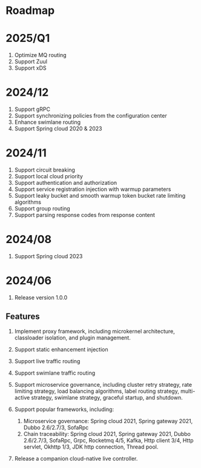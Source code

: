 Roadmap
===
# 2025/Q1
1. Optimize MQ routing
2. Support Zuul
3. Support xDS

# 2024/12

1. Support gRPC
2. Support synchronizing policies from the configuration center
3. Enhance swimlane routing
4. Support Spring cloud 2020 & 2023

# 2024/11

1. Support circuit breaking
2. Support local cloud priority
3. Support authentication and authorization
4. Support service registration injection with warmup parameters
5. Support leaky bucket and smooth warmup token bucket rate limiting algorithms
6. Support group routing
7. Support parsing response codes from response content

# 2024/08

1. Support Spring cloud 2023

# 2024/06

1. Release version 1.0.0

## Features
1. Implement proxy framework, including microkernel architecture, classloader isolation, and plugin management.
2. Support static enhancement injection
3. Support live traffic routing
4. Support swimlane traffic routing
5. Support microservice governance, including cluster retry strategy, rate limiting strategy, load balancing algorithms, label routing strategy, multi-active strategy, swimlane strategy, graceful startup, and shutdown.
6. Support popular frameworks, including:

   1. Microservice governance: Spring cloud 2021, Spring gateway 2021, Dubbo 2.6/2.7/3, SofaRpc
   2. Chain traceability: Spring cloud 2021, Spring gateway 2021, Dubbo 2.6/2.7/3, SofaRpc, Grpc, Rocketmq 4/5, Kafka, Http client 3/4, Http servlet, Okhttp 1/3, JDK http connection, Thread pool.
7. Release a companion cloud-native live controller.